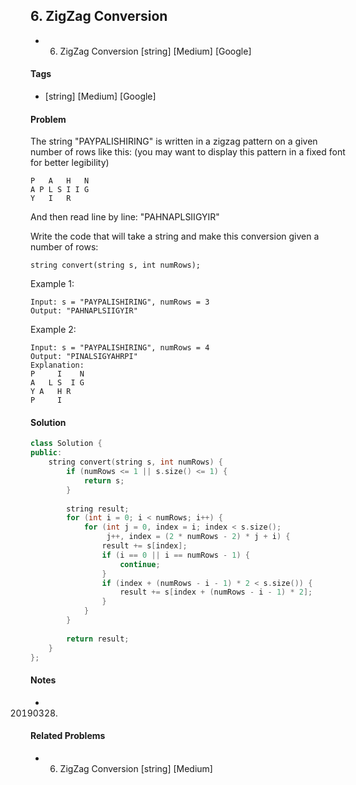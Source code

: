 ## 6. ZigZag Conversion
- 6. ZigZag Conversion [string] [Medium] [Google]

#### Tags
- [string] [Medium] [Google]

#### Problem
The string "PAYPALISHIRING" is written in a zigzag pattern on a given number of rows like this: (you may want to display this pattern in a fixed font for better legibility)

    P   A   H   N
    A P L S I I G
    Y   I   R

And then read line by line: "PAHNAPLSIIGYIR"

Write the code that will take a string and make this conversion given a number of rows:

    string convert(string s, int numRows);

Example 1:

    Input: s = "PAYPALISHIRING", numRows = 3
    Output: "PAHNAPLSIIGYIR"

Example 2:

    Input: s = "PAYPALISHIRING", numRows = 4
    Output: "PINALSIGYAHRPI"
    Explanation:
    P     I    N
    A   L S  I G
    Y A   H R
    P     I

#### Solution
``` C++
class Solution {
public:
    string convert(string s, int numRows) {
        if (numRows <= 1 || s.size() <= 1) {
            return s;
        }
        
        string result;
        for (int i = 0; i < numRows; i++) {
            for (int j = 0, index = i; index < s.size();
                 j++, index = (2 * numRows - 2) * j + i) {
                result += s[index];
                if (i == 0 || i == numRows - 1) {
                    continue;
                }
                if (index + (numRows - i - 1) * 2 < s.size()) {
                    result += s[index + (numRows - i - 1) * 2];
                }
            }
        }
        
        return result;
    }
};
```

#### Notes
- 20190328.

#### Related Problems
- 6. ZigZag Conversion [string] [Medium]
